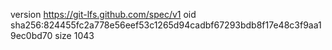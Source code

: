 version https://git-lfs.github.com/spec/v1
oid sha256:824455fc2a778e56eef53c1265d94cadbf67293bdb8f17e48c3f9aa19ec0bd70
size 1043
